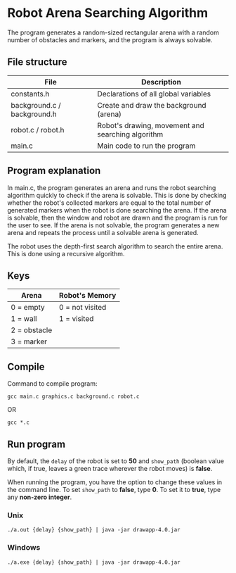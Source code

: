 # Robot Arena Searching Algorithm
The program generates a random-sized rectangular arena with a random number of obstacles and markers, and the program is always solvable.

## File structure
| File | Description |
| ----- | ----- |
| constants.h | Declarations of all global variables |
| background.c / background.h | Create and draw the background (arena) |
| robot.c / robot.h | Robot's drawing, movement and searching algorithm |
| main.c | Main code to run the program |

## Program explanation
In main.c, the program generates an arena and runs the robot searching algorithm quickly to check if the arena is solvable. This is done by checking whether the robot's collected markers are equal to the total number of generated markers when the robot is done searching the arena. If the arena is solvable, then the window and robot are drawn and the program is run for the user to see. If the arena is not solvable, the program generates a new arena and repeats the process until a solvable arena is generated.

The robot uses the depth-first search algorithm to search the entire arena. This is done using a recursive algorithm.


## Keys
| Arena | Robot's Memory |
| ----- | ----- |
| 0 = empty | 0 = not visited |
| 1 = wall | 1 = visited 
| 2 = obstacle |
| 3 = marker | 

## Compile
Command to compile program:
```
gcc main.c graphics.c background.c robot.c
```
OR
```
gcc *.c
```

## Run program
By default, the ```delay``` of the robot is set to **50** and ```show_path``` (boolean value which, if true, leaves a green trace wherever the robot moves) is **false**.

When running the program, you have the option to change these values in the command line. To set ```show_path``` to **false**, type **0**. To set it to **true**, type any **non-zero integer**.
### Unix
```
./a.out {delay} {show_path} | java -jar drawapp-4.0.jar
```
### Windows
```
./a.exe {delay} {show_path} | java -jar drawapp-4.0.jar
```
